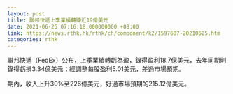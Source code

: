 ```yaml
---
layout: post
title: 聯邦快遞上季業績轉賺近19億美元
date: 2021-06-25 07:16:18.000000000 +08:00
link: https://news.rthk.hk/rthk/ch/component/k2/1597607-20210625.htm
categories: rthk
---
```


聯邦快遞（FedEx）公布，上季業績轉虧為盈，錄得盈利18.7億美元，去年同期則錄得虧損3.34億美元；經調整每股盈利5.01美元，差過市場預期。

期內，收入上升30%至226億美元，好過市場預期的215.12億美元。
